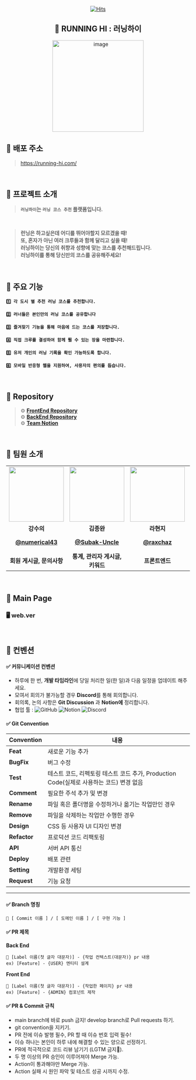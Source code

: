 <div align="center">
    
[![Hits](https://hits.seeyoufarm.com/api/count/incr/badge.svg?url=https%3A%2F%2Fgithub.com%2Fcca-ffodregamdi%2Frunning-hi-back&count_bg=%23FFA49F&title_bg=%23555555&icon=&icon_color=%23E7E7E7&title=views&edge_flat=false)](https://hits.seeyoufarm.com)
## 🏃 RUNNING HI : 러닝하이

<a href="https://running-hi.com">
<img width="250" alt="image" src="https://github.com/cca-ffodregamdi/.github/assets/119282494/ff52abf3-6873-4f68-8d35-c2ed0e5102e4">
</a>
</div>

## 🔻 배포 주소
> https://running-hi.com/

<br>

## 🔻 프로젝트 소개
> **`러닝하이`는 `러닝 코스 추천` 플랫폼입니다.**
<br>

> **런닝은 하고싶은데 어디를 뛰어야할지 모르겠을 때!
> <br>
> 또, 혼자가 아닌 여러 크루들과 함께 달리고 싶을 때!**
> <br>
>**러닝하이는 당신의 취향과 성향에 맞는 코스를 추천해드립니다.**
> <br>
>**러닝하이를 통해 당신만의 코스를 공유해주세요!**

<br>

## 🔻 주요 기능

**`1️⃣ 각 도시 별 추천 러닝 코스를 추천합니다.`**

**`2️⃣ 러너들은 본인만의 러닝 코스를 공유합니다`**

**`3️⃣ 즐겨찾기 기능을 통해 마음에 드는 코스를 저장합니다.`**

**`4️⃣ 직접 크루를 결성하여 함께 뛸 수 있는 장을 마련합니다.`**

**`5️⃣ 유저 개인의 러닝 기록을 확인 가능하도록 합니다.`**

**`6️⃣ 모바일 반응형 웹을 지원하여, 사용자의 편의를 돕습니다.`**

<br>

## 🔻 Repository

> ⚙️ **[FrontEnd Repository](https://github.com/cca-ffodregamdi/running-hi-frontend)** <Br>
> ⚙️ **[BackEnd Repository](https://github.com/ca-ffodregamdi/running-hi-back)** <Br>
> ⚙️ **[Team Notion](https://www.notion.so/hammang/adff9907f8244768b9c080bc519b3a1f?pvs=4)**

<br>

## 👋 팀원 소개
<table>
  <tr>
    <td align="center"><a href="https://github.com/numerical43"><img src="https://avatars.githubusercontent.com/numerical43" width="150px;" alt="">
    <td align="center"><a href="https://github.com/Subak-Uncle"><img src="https://avatars.githubusercontent.com/Subak-Uncle" width="150px;" alt="">
    <td align="center"><a href="https://github.com/raxchaz"><img src="https://avatars.githubusercontent.com/raxchaz" width="150px;" alt="">
    <td align="center"><a href="https://github.com/Dylan-SonJungin"><img src="https://avatars.githubusercontent.com/Dylan-SonJungin" width="150px;" alt="">
    <td align="center"><a href="https://github.com/hodin030"><img src="https://avatars.githubusercontent.com/hodin030" width="150px;" alt="">
    <td align="center"><a href="https://github.com/fakerdeft"><img src="https://avatars.githubusercontent.com/fakerdeft" width="150px;" alt="">
  </tr>
  <tr>
    <td align="center"><strong>강수의</strong></td>
    <td align="center"><strong>김종완</strong></td>
    <td align="center"><strong>라현지</strong></td>
    <td align="center"><strong>손정인</strong></td>
    <td align="center"><strong>이효진</strong></td>
    <td align="center"><strong>조만제</strong></td>
  </tr>
    <tr>
    <td align="center"><a href="https://github.com/numerical43"><b>@numerical43</b></td>
    <td align="center"><a href="https://github.com/Subak-Uncle"><b>@Subak-Uncle</b></td>
    <td align="center"><a href="https://github.com/raxchaz"><b>@raxchaz</b></td>
    <td align="center"><a href="https://github.com/Dylan-SonJungin"><b>@Dylan-SonJungin</b></td>
    <td align="center"><a href="https://github.com/hodin030"><b>@hodin030</b></td>
    <td align="center"><a href="https://github.com/fakerdeft"><b>@fakerdeft</b></td>
  </tr>
    <tr>
    <td align="center"><strong>회원 게시글, 문의사항</strong></td>
    <td align="center"><strong>통계, 관리자 게시글, 키워드</strong></td>
    <td align="center"><strong>프론트엔드</strong></td>
    <td align="center"><strong>댓글, 즐겨찾기</strong></td>    
    <td align="center"><strong>신고</strong></td>
    <td align="center"><strong>로그인, 회원 정보, CI/CD</strong></td>
  </tr>
</table>

<br>

## 🔻 Main Page

### 🖥️ web.ver

<br>

## 📌 컨벤션
#### ✅ 커뮤니케이션 컨벤션
- 하루에 한 번, **개발 타임라인**에 당일 처리한 일(한 일)과 다음 일정을 업데이트 해주세요.
- 모여서 회의가 불가능할 경우 **Discord**를 통해 회의합니다.
- 회의록, 논의 사항은 **Git Discussion** 과 **Notion에** 정리합니다.
- 협업 툴 : ![GitHub](https://img.shields.io/badge/GitHub-000000?style=flat&logo=github&logoColor=white)
![Notion](https://img.shields.io/badge/notion-000000?style=flat&logo=notion&logoColor=white)
![Discord](https://img.shields.io/badge/discord-5865F2?style=flat&logo=discord&logoColor=white)

#### ✅ **Git Convention**
| **Convention**  | **내용**                                                         |
|-----------------|----------------------------------------------------------------|
| **Feat**        | 새로운 기능 추가                                                      |
| **BugFix**         | 버그 수정                                                          |
| **Test**        | 테스트 코드, 리펙토링 테스트 코드 추가, Production Code(실제로 사용하는 코드) 변경 없음     |
| **Comment**     | 필요한 주석 추가 및 변경                                                 |
| **Rename**      | 파일 혹은 폴더명을 수정하거나 옮기는 작업만인 경우                                   |
| **Remove**      | 파일을 삭제하는 작업만 수행한 경우                                            |
| **Design**      | CSS 등 사용자 UI 디자인 변경                                            |
| **Refactor** | 프로덕션 코드 리팩토링                                                   |
| **API** | 서버 API 통신                                                   |
| **Deploy** | 배포 관련                                                   |
| **Setting** | 개발환경 세팅                                                   |
| **Request** | 기능 요청                                                   |

---------------------------------------------------

#### ✅ **Branch 명칭**
```
🧸 [ Commit 이름 ] / [ 도메인 이름 ] / [ 구현 기능 ]
```

#### ✅ **PR 제목**

**Back End**

```
🐘 [Label 이름(첫 글자 대문자)] - {작업 컨텍스트(대문자)} pr 내용
ex) [Feature] - {USER} 엔티티 설계
```

**Front End**

```
🦒 [Label 이름(첫 글자 대문자)] - {작업한 페이지} pr 내용
ex) [Feature] - {ADMIN} 컴포넌트 제작
```

#### ✅ **PR & Commit 규칙**

- main branch에 바로 push 금지! develop branch로 Pull requests 하기.
- git convention을 지키기.
- PR 전에 이슈 발행 필수, PR 할 때 이슈 번호 입력 필수!
- 이슈 하나는 본인이 하루 내에 해결할 수 있는 양으로 선정하기.
- PR에 적극적으로 코드 리뷰 남기기 (LGTM 금지🙅).
- 두 명 이상의 PR 승인이 이루어져야 Merge 가능.
- Action이 통과해야만 Merge 가능.
- Action 실패 시 원인 파악 및 테스트 성공 시까지 수정.

